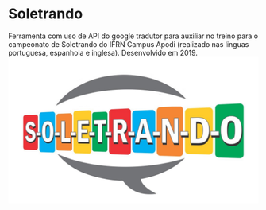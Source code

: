 # Soletrando
Ferramenta com uso de API do google tradutor para auxiliar no treino para o campeonato de Soletrando do IFRN Campus Apodi (realizado nas linguas portuguesa, espanhola e inglesa).
Desenvolvido em 2019.
<img src="imgs/logo-pt.jpg">
